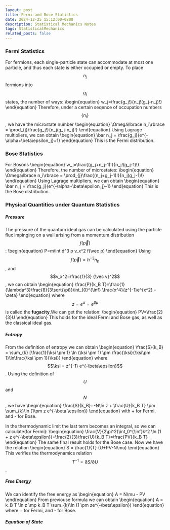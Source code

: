 ```yaml
---
layout: post
title: Fermi and Bose Statistics
date: 2024-12-25 15:12:00+0800
description: Statistical Mechanics Notes 
tags: StatisticalMechanics
related_posts: false
---
```


### Fermi Statistics
For fermions, each single-particle state can accommodate at most one particle, and thus each state is either occupied or empty. To place $$n_j$$ fermions into $$g_j$$ states, the number of ways:
\begin{equation}
w_j=\frac{g_j!}{n_j!(g_j-n_j)!}
\end{equation}
Therefore, under a certain seqence of occupation numbers$$\lbrace n_i\rbrace$$, we have the microstate number
\begin{equation}
\Omega\lbrace n_i\rbrace = \prod_{j}\frac{g_j!}{n_j(g_j-n_j)!}
\end{equation}
Using Lagrage multipliers, we can obtain
\begin{equation}
\bar n_j = \frac{g_j}{e^{-\alpha+\beta\epsilon_j}+1}
\end{equation}
This is the Fermi distribution.

### Bose Statistics
For Bosons
\begin{equation}
w_j=\frac{(g_j+n_j-1)!}{n_j!(g_j-1)!}
\end{equation}
Therefore, the number of microstates:
\begin{equation}
\Omega\lbrace n_i\rbrace = \prod_{j}\frac{(n_j+g_j-1)!}{n_j(g_j-1)!}
\end{equation}
Using Lagrage multipliers, we can obtain
\begin{equation}
\bar n_j = \frac{g_j}{e^{-\alpha+\beta\epsilon_j}-1}
\end{equation}
This is the Bose distribution.

### Physical Quantities under Quantum Statistics
##### Pressure
The pressure of the quantum ideal gas can be calculated using the particle flux impinging on a wall arising from a momentum distribution $$f(\vec p)$$:
\begin{equation}
P=m\int d^3 p v_x^2 f(\vec p)
\end{equation}
Using $$f(\vec p) = h^{-3} n_p$$, and $$v_x^2=\frac{1}{3} {\vec v}^2$$, we can obtain
\begin{equation}
\frac{P}{k_B T}=\frac{1}{\lambda^3}\frac{8}{3\sqrt{\pi}}\int_{0}^{\inf} \frac{x^4}{z^{-1}e^{x^2} -\zeta}
\end{equation}
where $$z = e^\alpha = e^{\beta \mu}$$ is called the **fugacity**.We can get the relation:
\begin{equation}
PV=\frac{2}{3}U
\end{equation}
This holds for the ideal Fermi and Bose gas, as well as the classical ideal gas.

##### Entropy
From the definition of entropy we can obtain
\begin{equation}
\frac{S}{k_B} = \sum_{k} [\frac{1}{\ksi \pm 1} \ln (\ksi \pm 1) \pm \frac{\ksi}{\ksi\pm 1}\ln\frac{\ksi \pm 1}{\ksi}]
\end{equation}
where $$\ksi = z^{-1} e^{-\beta\epsilon}$$. Using the definition of $$U$$ and $$N$$, we have
\begin{equation}
\frac{S}{k_B}=-N\ln z + \frac{U}{k_B T} \pm \sum_{k}\ln (1\pm z e^{-\beta \epsilon})
\end{equation}
with + for Fermi, and - for Bose.

In the thermodynamic limit the last term becomes an integral, so we can calculate(for Fermi):
\begin{equation}
\frac{V}{2\pi^2}\int_0^{\inf}k^2 \ln (1 + z e^{-\beta\epsilon})=\frac{2}{3}\frac{U}{k_B T}=\frac{PV}{k_B T}
\end{equation}
The same final result holds for the Bose case. Now we have the relation
\begin{equation}
S = \frac{1}{T} (U+PV-N\mu)
\end{equation}
This verifies the thermodynamics relation $$T^{-1} = \partial S/\partial U$$.
##### Free Energy
We can identify the free energy as
\begin{equation}
A = N\mu - PV
\end{equation}
From previouse formula we can obtain
\begin{equation}
A = k_B T \ln z \mp k_B T \sum_{k}\ln (1 \pm ze^{-\beta\epsilon})
\end{equation}
where + for Fermi, and - for Bose.
##### Equation of State
